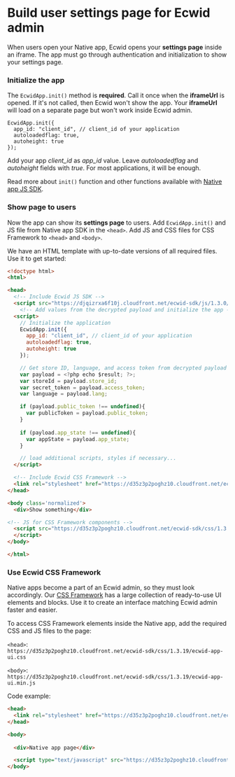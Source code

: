 # Build user settings page for Ecwid admin

When users open your Native app, Ecwid opens your **settings page** inside an iframe. The app must go through authentication and initialization to show your settings page.

### Initialize the app

The `EcwidApp.init()` method is **required**. Call it once when the **iframeUrl** is opened. If it's not called, then Ecwid won't show the app. Your **iframeUrl** will load on a separate page but won't work inside Ecwid admin.

```
EcwidApp.init({
  app_id: "client_id", // client_id of your application
  autoloadedflag: true,
  autoheight: true
});
```

Add your app _client\_id_ as _app\_id_ value. Leave _autoloadedflag_ and _autoheight_ fields with _true_. For most applications, it will be enough.

Read more about `init()` function and other functions available with [Native app JS SDK](use-native-app-js-sdk.md).

### Show page to users

Now the app can show its **settings page** to users. Add `EcwidApp.init()` and JS file from Native app SDK in the `<head>`. Add JS and CSS files for CSS Framework to `<head>` and `<body>`.

We have an HTML template with up-to-date versions of all required files. Use it to get started:

```html
<!doctype html>
<html>

<head>
  <!-- Include Ecwid JS SDK -->
  <script src="https://djqizrxa6f10j.cloudfront.net/ecwid-sdk/js/1.3.0/ecwid-app.js"></script>
	<!-- Add values from the decrypted payload and initialize the app -->
  <script>
    // Initialize the application
    EcwidApp.init({
      app_id: "client_id", // client_id of your application
      autoloadedflag: true, 
      autoheight: true
    });

    // Get store ID, language, and access token from decrypted payload JSON
    var payload = <?php echo $result; ?>;
    var storeId = payload.store_id;
    var secret_token = payload.access_token;
    var language = payload.lang;

    if (payload.public_token !== undefined){
      var publicToken = payload.public_token;
    }
    
    if (payload.app_state !== undefined){
      var appState = payload.app_state;
    }

    // load additional scripts, styles if necessary...
  </script>

  <!-- Include Ecwid CSS Framework -->
  <link rel="stylesheet" href="https://d35z3p2poghz10.cloudfront.net/ecwid-sdk/css/1.3.19/ecwid-app-ui.css"/>  
</head>

<body class='normalized'>
  <div>Show something</div>

<!-- JS for CSS Framework components -->
  <script src="https://d35z3p2poghz10.cloudfront.net/ecwid-sdk/css/1.3.19/ecwid-app-ui.min.js">
  </script>
</body>

</html>
```

### Use Ecwid CSS Framework

Native apps become a part of an Ecwid admin, so they must look accordingly. Our [CSS Framework](https://developers.ecwid.com/ecwid-css-framework/) has a large collection of ready-to-use UI elements and blocks. Use it to create an interface matching Ecwid admin faster and easier.

To access CSS Framework elements inside the Native app, add the required CSS and JS files to the page:

`<head>`:\
`https://d35z3p2poghz10.cloudfront.net/ecwid-sdk/css/1.3.19/ecwid-app-ui.css`

`<body>`:\
`https://d35z3p2poghz10.cloudfront.net/ecwid-sdk/css/1.3.19/ecwid-app-ui.min.js`

Code example:

```html
<head>
  <link rel="stylesheet" href="https://d35z3p2poghz10.cloudfront.net/ecwid-sdk/css/1.3.19/ecwid-app-ui.css"/>
</head>

<body>
  
  <div>Native app page</div>

  <script type="text/javascript" src="https://d35z3p2poghz10.cloudfront.net/ecwid-sdk/css/1.3.19/ecwid-app-ui.min.js"></script>
</body>
```

